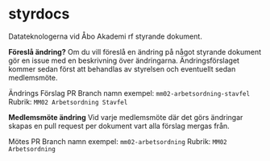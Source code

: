 # styrdocs
Datateknologerna vid Åbo Akademi rf styrande dokument.

**Föreslå ändring?**
Om du vill föreslå en ändring på något styrande dokument gör en issue med en beskrivning över ändringarna. Ändringsförslaget kommer sedan först att behandlas av styrelsen och eventuellt sedan medlemsmöte.

Ändrings Förslag PR
Branch namn exempel: `mm02-arbetsordning-stavfel`
Rubrik: `MM02 Arbetsordning Stavfel`


**Medlemsmöte ändring**
Vid varje medlemsmöte där det görs ändringar skapas en pull request per dokument vart alla förslag mergas från.

Mötes PR
Branch namn exempel: `mm02-arbetsordning`
Rubrik: `MM02 Arbetsordning`
